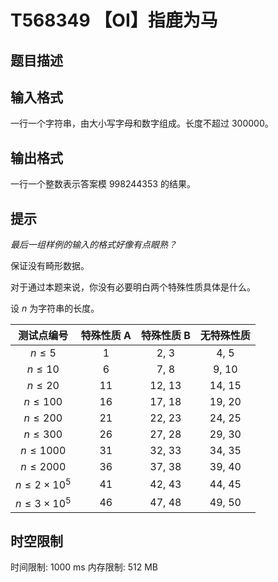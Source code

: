 # T568349 【OI】指鹿为马

## 题目描述



## 输入格式

一行一个字符串，由大小写字母和数字组成。长度不超过 $300000$。

## 输出格式

一行一个整数表示答案模 $998244353$ 的结果。

## 提示

*最后一组样例的输入的格式好像有点眼熟？*

保证没有畸形数据。

对于通过本题来说，你没有必要明白两个特殊性质具体是什么。

设 $n$ 为字符串的长度。

|   测试点编号    | 特殊性质 A | 特殊性质 B | 无特殊性质 |
| :-------------------: | :--------: | :--------: | :--------: |
|   $n\le 5$    |     1      |    2, 3    |    4, 5    |
|   $n\le 10$   |     6      |    7, 8    |   9, 10    |
|   $n\le 20$   |     11     |   12, 13   |   14, 15   |
|  $n\le 100$   |     16     |   17, 18   |   19, 20   |
|  $n\le 200$   |     21     |   22, 23   |   24, 25   |
|  $n\le 300$   |     26     |   27, 28   |   29, 30   |
|  $n\le 1000$  |     31     |   32, 33   |   34, 35   |
|  $n\le 2000$  |     36     |   37, 38   |   39, 40   |
| $n\le 2\times 10^5$ |     41     |   42, 43   |   44, 45   |
| $n\le 3\times 10^5$ |     46     |   47, 48   |   49, 50   |

## 时空限制

时间限制: 1000 ms
内存限制: 512 MB
